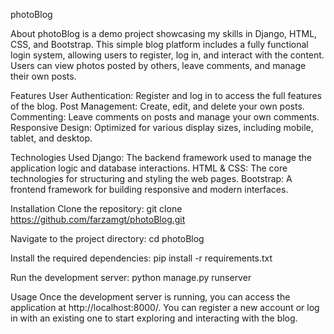 photoBlog

About
photoBlog is a demo project showcasing my skills in Django, HTML, CSS, and Bootstrap. This simple blog platform includes a fully functional login system, allowing users to register, log in, and interact with the content. Users can view photos posted by others, leave comments, and manage their own posts.

Features
User Authentication: Register and log in to access the full features of the blog.
Post Management: Create, edit, and delete your own posts.
Commenting: Leave comments on posts and manage your own comments.
Responsive Design: Optimized for various display sizes, including mobile, tablet, and desktop.

Technologies Used
Django: The backend framework used to manage the application logic and database interactions.
HTML & CSS: The core technologies for structuring and styling the web pages.
Bootstrap: A frontend framework for building responsive and modern interfaces.

Installation
Clone the repository:
git clone https://github.com/farzamgt/photoBlog.git

Navigate to the project directory:
cd photoBlog

Install the required dependencies:
pip install -r requirements.txt

Run the development server:
python manage.py runserver

Usage
Once the development server is running, you can access the application at http://localhost:8000/. You can register a new account or log in with an existing one to start exploring and interacting with the blog.
